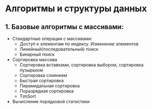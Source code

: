 # Алгоритмы и структуры данных

## 1. Базовые алгоритмы с массивами:
  - Стандартные операции с массивами:
    - Доступ к элементам по индексу. Изменение элементов
    - Линейный(последовательный) поиск
    - Бинарный поиск
  - Сортировка массива
    - Сортировка вставками, сортировка выбором, сортировка пузырьком
    - Сортировка слиянием
    - Быстрая сортировка
    - Пирамидальная сортировка
    - Поразрядная сортировка
    - TimSort
  - Вычисление порядковой статистики 